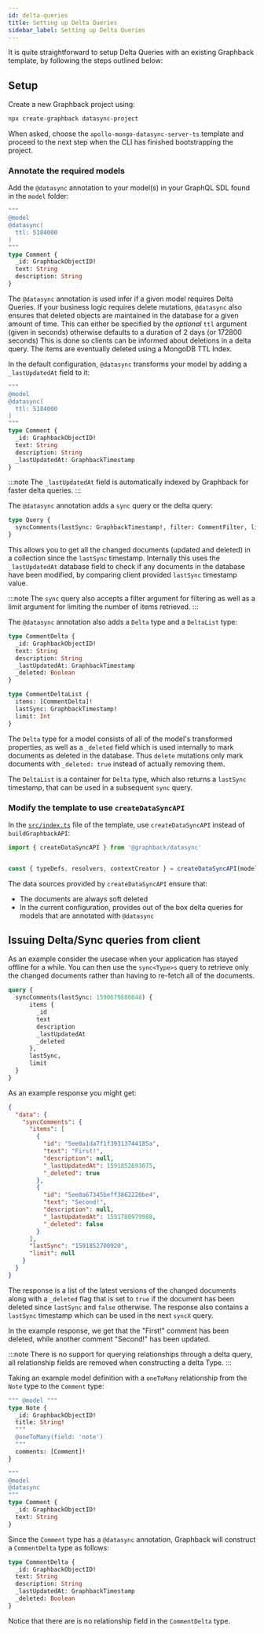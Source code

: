 ```yaml
---
id: delta-queries
title: Setting up Delta Queries
sidebar_label: Setting up Delta Queries
---
```


It is quite straightforward to setup Delta Queries with an existing Graphback template, by following the steps outlined below:

## Setup

Create a new Graphback project using:
```bash
npx create-graphback datasync-project
```
When asked, choose the `apollo-mongo-datasync-server-ts` template and proceed to the next step when the CLI has finished bootstrapping the project.

### Annotate the required models

Add the `@datasync` annotation to your model(s) in your GraphQL SDL found in the `model` folder:

```graphql {3}
""" 
@model
@datasync(
  ttl: 5184000
)
"""
type Comment {
  _id: GraphbackObjectID!
  text: String
  description: String
}
```

The `@datasync` annotation is used infer if a given model requires Delta Queries. If your business logic requires delete mutations, `@datasync` also ensures that deleted objects are maintained in the database for a given amount of time. This can either be specified by the *optional* `ttl` argument (given in seconds) otherwise defaults to a duration of 2 days (or 172800 seconds) This is done so clients can be informed about deletions in a delta query. The items are eventually deleted using a MongoDB TTL Index.

In the default configuration, `@datasync` transforms your model by adding a `_lastUpdatedAt` field to it:

```graphql {9}
""" 
@model
@datasync(
  ttl: 5184000
)
"""
type Comment {
  _id: GraphbackObjectID!
  text: String
  description: String
  _lastUpdatedAt: GraphbackTimestamp
}
```

:::note
The `_lastUpdatedAt` field is automatically indexed by Graphback for faster delta queries.
:::

The `@datasync` annotation adds a `sync` query or the delta query:
```graphql
type Query {
  syncComments(lastSync: GraphbackTimestamp!, filter: CommentFilter, limit: Int): CommentDeltaList!
}
```

This allows you to get all the changed documents (updated and deleted) in a collection since the `lastSync` timestamp. Internally this uses the `_lastUpdatedAt` database field to check if any documents in the database have been modified, by comparing client provided `lastSync` timestamp value.

:::note
The `sync` query also accepts a filter argument for filtering as well as a limit argument for limiting the number of items retrieved.
:::

The `@datasync` annotation also adds a `Delta` type and a `DeltaList` type:
```graphql
type CommentDelta {
  _id: GraphbackObjectID!
  text: String
  description: String
  _lastUpdatedAt: GraphbackTimestamp
  _deleted: Boolean
}

type CommentDeltaList {
  items: [CommentDelta]!
  lastSync: GraphbackTimestamp!
  limit: Int
}
```

The `Delta` type for a model consists of all of the model's transformed properties, as well as a `_deleted` field which is used internally to mark documents as deleted in the database. Thus `delete` mutations only mark documents with `_deleted: true` instead of actually removing them.

The `DeltaList` is a container for `Delta` type, which also returns a `lastSync` timestamp, that can be used in a subsequent `sync` query.

### Modify the template to use `createDataSyncAPI`

In the [`src/index.ts`](https://github.com/aerogear/graphback/blob/templates-1.0.0/templates/ts-apollo-mongodb-backend/src/index.ts) file of the template, use  `createDataSyncAPI` instead of `buildGraphbackAPI`:

```typescript
import { createDataSyncAPI } from '@graphback/datasync'


const { typeDefs, resolvers, contextCreator } = createDataSyncAPI(modelDefs, { db });
```
The data sources provided by `createDataSyncAPI` ensure that:
- The documents are always soft deleted
- In the current configuration, provides out of the box delta queries for models that are annotated with `@datasync`

## Issuing Delta/Sync queries from client

As an example consider the usecase when your application has stayed offline for a while. You can then use the `sync<Type>s` query to retrieve only the changed documents rather than having to re-fetch all of the documents.

```graphql
query {
  syncComments(lastSync: 1590679886048) {
      items {
        _id
        text
        description
        _lastUpdatedAt
        _deleted
      },
      lastSync,
      limit
  }
}
```

As an example response you might get:

```json
{
  "data": {
    "syncComments": {
      "items": [
        {
          "id": "5ee0a1da7f1f39313744185a",
          "text": "First!",
          "description": null,
          "_lastUpdatedAt": 1591852693075,
          "_deleted": true
        },
        {
          "id": "5ee0a67345beff3862220be4",
          "text": "Second!",
          "description": null,
          "_lastUpdatedAt": 1591780979988,
          "_deleted": false
        }
      ],
      "lastSync": "1591852700920",
      "limit": null
    }
  }
}
```

The response is a list of the latest versions of the changed  documents along with a `_deleted` flag that is set to `true` if the document has been deleted since `lastSync` and `false` otherwise. The response also contains a `lastSync` timestamp which can be used in the next `syncX` query.

In the example response, we get that the "First!" comment has been deleted, while another comment "Second!" has been updated.

:::note
There is no support for querying relationships through a delta query, all relationship fields are removed when constructing a delta Type.
:::

Taking an example model definition with a `oneToMany` relationship from the `Note` type to the `Comment` type:

```graphql
""" @model """
type Note {
  _id: GraphbackObjectID!
  title: String!
  """
  @oneToMany(field: 'note')
  """
  comments: [Comment]!
}

""" 
@model
@datasync
"""
type Comment {
  _id: GraphbackObjectID!
  text: String
}
```

Since the `Comment` type has a `@datasync` annotation, Graphback will construct a `CommentDelta` type as follows:

```graphql
type CommentDelta {
  _id: GraphbackObjectID!
  text: String
  description: String
  _lastUpdatedAt: GraphbackTimestamp
  _deleted: Boolean
}
```

Notice that there are is no relationship field in the `CommentDelta` type.
